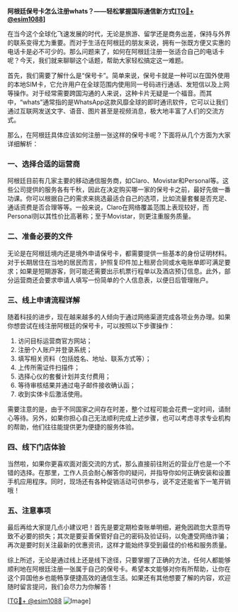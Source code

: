 **阿根廷保号卡怎么注册whats？——轻松掌握国际通信新方式[[TG💪+ @esim1088](https://t.me/s/esim1088)]**

在当今这个全球化飞速发展的时代，无论是旅游、留学还是商务出差，保持与外界的联系变得尤为重要。而对于生活在阿根廷的朋友来说，拥有一张既方便又实惠的电话卡是必不可少的。那么问题来了，如何在阿根廷注册一张适合自己的电话卡呢？今天，我们就来聊聊这个话题，帮助大家轻松搞定这一难题。

首先，我们需要了解什么是“保号卡”。简单来说，保号卡就是一种可以在国外使用的本地SIM卡，它允许用户在全球范围内使用同一号码进行通话、发短信以及上网等操作。对于经常需要跨国沟通的人来说，这种卡片无疑是一个福音。而其中，“whats”通常指的是WhatsApp这款风靡全球的即时通讯软件，它可以让我们通过互联网发送文字、语音、图片甚至是视频消息，极大地丰富了人们的交流方式。

那么，在阿根廷具体应该如何注册一张这样的保号卡呢？下面将从几个方面为大家详细解析：

### 一、选择合适的运营商

阿根廷目前有几家主要的移动通信服务商，如Claro、Movistar和Personal等。这些公司提供的服务各有千秋，因此在决定购买哪一家的保号卡之前，最好先做一番功课。你可以根据自己的需求来挑选最适合自己的选项，比如流量套餐是否充足、通话资费是否合理等等。一般来说，Claro在网络覆盖范围上表现较好，而Personal则以其性价比高著称；至于Movistar，则更注重服务质量。

### 二、准备必要的文件

无论是在阿根廷境内还是境外申请保号卡，都需要提供一些基本的身份证明材料。对于长期居住在当地的居民而言，护照复印件加上租房合同或水电账单即可满足要求；如果是短期游客，则可能还需要出示机票行程单以及酒店预订信息。此外，部分运营商还会要求申请人填写一份简单的个人信息表，以便日后管理账户。

### 三、线上申请流程详解

随着科技的进步，现在越来越多的人倾向于通过网络渠道完成各项业务办理。如果你想尝试在线注册阿根廷的保号卡，可以按照以下步骤操作：
1. 访问目标运营商官方网站；
2. 注册个人账户并登录系统；
3. 填写相关资料（包括姓名、地址、联系方式等）；
4. 上传所需证件扫描件；
5. 选择心仪的套餐计划并支付费用；
6. 等待审核结果并通过电子邮件接收确认函；
7. 收到实体卡后激活使用。

需要注意的是，由于不同国家之间存在时差，整个过程可能会花费一定时间，请耐心等待。另外，如果你担心自己无法顺利完成上述步骤，也可以考虑寻求专业机构的帮助，他们往往能提供更为便捷的服务体验。

### 四、线下门店体验

当然啦，如果你更喜欢面对面交流的方式，那么直接前往附近的营业厅也是一个不错的选择。在那里，工作人员会耐心解答你的疑问，并指导你如何正确安装和设置手机应用程序。同时，现场还有各种促销活动可供参与，说不定还能省下一笔开销哦！

### 五、注意事项

最后再给大家提几点小建议吧！首先是要定期检查账单明细，避免因疏忽大意而导致不必要的损失；其次是要妥善保管好自己的密码及验证码，以免遭受网络诈骗；再次是要时刻关注最新的优惠资讯，这样才能始终享受到最佳的价格和服务质量。

综上所述，无论是通过线上还是线下途径，只要掌握了正确的方法，任何人都能够顺利地在阿根廷注册一张属于自己的保号卡。希望本文能够对你有所帮助，让你在这个异国他乡也能畅享便捷高效的通信生活。如果还有其他想要了解的内容，欢迎随时留言提问，我们会尽力为你解答！

[[TG💪+ @esim1088](https://t.me/s/esim1088) ![Image](https://i.postimg.cc/4NQfJmqS/Snipaste-2025-05-13-00-14-12.png)]